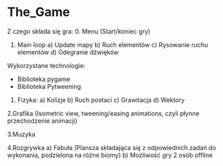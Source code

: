 # The_Game

Z czego składa się gra:
0. Menu (Start/koniec gry)
1. Main loop
   a) Update mapy
   b) Ruch elementów
   c) Rysowanie ruchu elementów
   d) Odegranie dźwięków


Wykorzystane technologie:
- Biblioteka pygame
- Biblioteka Pytweening


1. Fizyka:
a) Kolizje
b) Ruch postaci
c) Grawitacja
d) Wektory  

2.Grafika (Isometric view, tweening/easing animations, czyli płynne przechodzenie animacji)

3.Muzyka

4.Rozgrywka
 a) Fabuła (Plansza składająca się z odpowiednich zadań do wykonania, podzielona na różne biomy)
 b) Możliwość gry 2 osób offline
